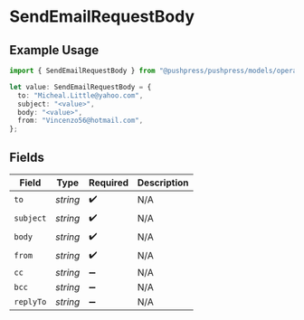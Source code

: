 # SendEmailRequestBody

## Example Usage

```typescript
import { SendEmailRequestBody } from "@pushpress/pushpress/models/operations";

let value: SendEmailRequestBody = {
  to: "Micheal.Little@yahoo.com",
  subject: "<value>",
  body: "<value>",
  from: "Vincenzo56@hotmail.com",
};
```

## Fields

| Field              | Type               | Required           | Description        |
| ------------------ | ------------------ | ------------------ | ------------------ |
| `to`               | *string*           | :heavy_check_mark: | N/A                |
| `subject`          | *string*           | :heavy_check_mark: | N/A                |
| `body`             | *string*           | :heavy_check_mark: | N/A                |
| `from`             | *string*           | :heavy_check_mark: | N/A                |
| `cc`               | *string*           | :heavy_minus_sign: | N/A                |
| `bcc`              | *string*           | :heavy_minus_sign: | N/A                |
| `replyTo`          | *string*           | :heavy_minus_sign: | N/A                |